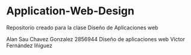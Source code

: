 # Application-Web-Design
Repositorio creado para la clase Diseño de Aplicaciones web

Alan Sau Chavez Gonzalez
2856944
Diseño de aplicaciones web
Víctor Fernández Iñiguez